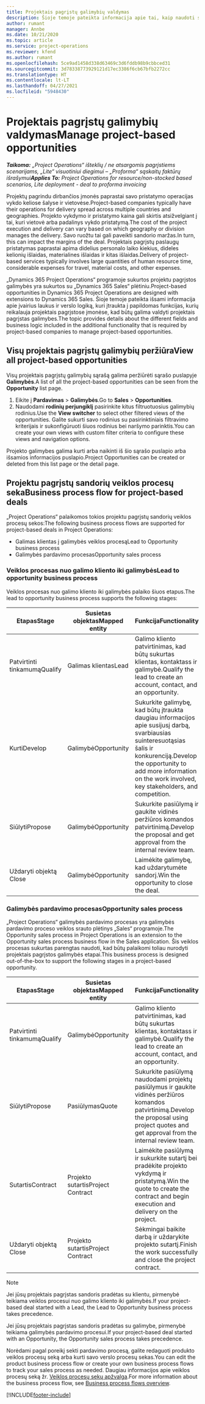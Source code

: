 ```yaml
---
title: Projektais pagrįstų galimybių valdymas
description: Šioje temoje pateikta informacija apie tai, kaip naudoti su projektais susijusias galimybes.
author: rumant
manager: Annbe
ms.date: 10/21/2020
ms.topic: article
ms.service: project-operations
ms.reviewer: kfend
ms.author: rumant
ms.openlocfilehash: 5ce9ad1458d338d63469c3d6fddb98b9cbbced31
ms.sourcegitcommit: 3d78338773929121d17ec3386f6cb67bfb2272cc
ms.translationtype: HT
ms.contentlocale: lt-LT
ms.lasthandoff: 04/27/2021
ms.locfileid: "5948430"
---
```

# <a name="manage-project-based-opportunities"></a><span data-ttu-id="612dd-103">Projektais pagrįstų galimybių valdymas</span><span class="sxs-lookup"><span data-stu-id="612dd-103">Manage project-based opportunities</span></span>

<span data-ttu-id="612dd-104">_**Taikoma:** „Project Operations“ išteklių / ne atsargomis pagrįstiems scenarijams, „Lite“ visuotiniui diegimui – „Proforma“ sąskaitų faktūrų išrašymui_</span><span class="sxs-lookup"><span data-stu-id="612dd-104">_**Applies To:** Project Operations for resource/non-stocked based scenarios, Lite deployment - deal to proforma invoicing_</span></span>

<span data-ttu-id="612dd-105">Projektų pagrindu dirbančios įmonės paprastai savo pristatymo operacijas vykdo keliose šalyse ir vietovėse.</span><span class="sxs-lookup"><span data-stu-id="612dd-105">Project-based companies typically have their operations for delivery spread across multiple countries and geographies.</span></span> <span data-ttu-id="612dd-106">Projekto vykdymo ir pristatymo kaina gali skirtis atsižvelgiant į tai, kuri vietovė arba padalinys vykdo pristatymą.</span><span class="sxs-lookup"><span data-stu-id="612dd-106">The cost of the project execution and delivery can vary  based on which geography or division manages the delivery.</span></span> <span data-ttu-id="612dd-107">Savo ruožtu tai gali paveikti sandorio maržas.</span><span class="sxs-lookup"><span data-stu-id="612dd-107">In turn, this can impact the margins of the deal.</span></span> <span data-ttu-id="612dd-108">Projektais pagrįstų paslaugų pristatymas paprastai apima didelius personalo laiko kiekius, dideles kelionių išlaidas, materialines išlaidas ir kitas išlaidas.</span><span class="sxs-lookup"><span data-stu-id="612dd-108">Delivery of project-based services typically involves large quantities of human resource time, considerable expenses for travel, material costs, and other expenses.</span></span>

<span data-ttu-id="612dd-109">„Dynamics 365 Project Operations“ programoje sukurtos projektu pagrįstos galimybės yra sukurtos su „Dynamics 365 Sales“ plėtiniu.</span><span class="sxs-lookup"><span data-stu-id="612dd-109">Project-based opportunities in Dynamics 365 Project Operations are designed with extensions to Dynamics 365 Sales.</span></span> <span data-ttu-id="612dd-110">Šioje temoje pateikta išsami informacija apie įvairius laukus ir verslo logiką, kuri įtraukta į papildomas funkcijas, kurių reikalauja projektais pagrįstose įmonėse, kad būtų galima valdyti projektais pagrįstas galimybes.</span><span class="sxs-lookup"><span data-stu-id="612dd-110">The topic provides details about the different fields and business logic included in the additional functionality that is required by project-based companies to manage project-based opportunities.</span></span>

## <a name="view-all-project-based-opportunities"></a><span data-ttu-id="612dd-111">Visų projektais pagrįstų galimybių peržiūra</span><span class="sxs-lookup"><span data-stu-id="612dd-111">View all project-based opportunities</span></span>

<span data-ttu-id="612dd-112">Visų projektais pagrįstų galimybių sąrašą galima peržiūrėti sąrašo puslapyje **Galimybės**.</span><span class="sxs-lookup"><span data-stu-id="612dd-112">A list of all the project-based opportunities can be seen from the **Opportunity** list page.</span></span> 

1. <span data-ttu-id="612dd-113">Eikite į **Pardavimas** > **Galimybės**.</span><span class="sxs-lookup"><span data-stu-id="612dd-113">Go to **Sales** > **Opportunities**.</span></span>
2. <span data-ttu-id="612dd-114">Naudodami **rodinių perjungiklį** pasirinkite kitus filtruotuosius galimybių rodinius.</span><span class="sxs-lookup"><span data-stu-id="612dd-114">Use the **View switcher** to select other filtered views of the opportunities.</span></span> <span data-ttu-id="612dd-115">Galite sukurti savo rodinius su pasirinktiniais filtravimo kriterijais ir sukonfigūruoti šiuos rodinius bei naršymo parinktis.</span><span class="sxs-lookup"><span data-stu-id="612dd-115">You can create your own views with custom filter criteria to configure these views and navigation options.</span></span>

<span data-ttu-id="612dd-116">Projekto galimybes galima kurti arba naikinti iš šio sąrašo puslapio arba išsamios informacijos puslapio.</span><span class="sxs-lookup"><span data-stu-id="612dd-116">Project Opportunities can be created or deleted from this list page or the detail page.</span></span>

## <a name="business-process-flow-for-project-based-deals"></a><span data-ttu-id="612dd-117">Projektu pagrįstų sandorių veiklos procesų seka</span><span class="sxs-lookup"><span data-stu-id="612dd-117">Business process flow for project-based deals</span></span>

<span data-ttu-id="612dd-118">„Project Operations“ palaikomos tokios projektu pagrįstų sandorių veiklos procesų sekos:</span><span class="sxs-lookup"><span data-stu-id="612dd-118">The following business process flows are supported for project-based deals in Project Operations:</span></span>

- <span data-ttu-id="612dd-119">Galimas klientas į galimybės veiklos procesą</span><span class="sxs-lookup"><span data-stu-id="612dd-119">Lead to Opportunity business process</span></span>
- <span data-ttu-id="612dd-120">Galimybės pardavimo procesas</span><span class="sxs-lookup"><span data-stu-id="612dd-120">Opportunity sales process</span></span>

### <a name="lead-to-opportunity-business-process"></a><span data-ttu-id="612dd-121">Veiklos procesas nuo galimo kliento iki galimybės</span><span class="sxs-lookup"><span data-stu-id="612dd-121">Lead to opportunity business process</span></span> 
<span data-ttu-id="612dd-122">Veiklos procesas nuo galimo kliento iki galimybės palaiko šiuos etapus.</span><span class="sxs-lookup"><span data-stu-id="612dd-122">The lead to opportunity business process supports the following stages:</span></span>

| <span data-ttu-id="612dd-123">Etapas</span><span class="sxs-lookup"><span data-stu-id="612dd-123">Stage</span></span> | <span data-ttu-id="612dd-124">Susietas objektas</span><span class="sxs-lookup"><span data-stu-id="612dd-124">Mapped entity</span></span> | <span data-ttu-id="612dd-125">Funkcija</span><span class="sxs-lookup"><span data-stu-id="612dd-125">Functionality</span></span> |
| --- | --- | --- |
| <span data-ttu-id="612dd-126">Patvirtinti tinkamumą</span><span class="sxs-lookup"><span data-stu-id="612dd-126">Qualify</span></span> | <span data-ttu-id="612dd-127">Galimas klientas</span><span class="sxs-lookup"><span data-stu-id="612dd-127">Lead</span></span> | <span data-ttu-id="612dd-128">Galimo kliento patvirtinimas, kad būtų sukurtas klientas, kontaktass ir galimybė.</span><span class="sxs-lookup"><span data-stu-id="612dd-128">Qualify the lead to create an account, contact, and an opportunity.</span></span> |
| <span data-ttu-id="612dd-129">Kurti</span><span class="sxs-lookup"><span data-stu-id="612dd-129">Develop</span></span> | <span data-ttu-id="612dd-130">Galimybė</span><span class="sxs-lookup"><span data-stu-id="612dd-130">Opportunity</span></span> | <span data-ttu-id="612dd-131">Sukurkite galimybę, kad būtų įtraukta daugiau informacijos apie susijusį darbą, svarbiausias suinteresuotąsias šalis ir konkurenciją.</span><span class="sxs-lookup"><span data-stu-id="612dd-131">Develop the opportunity to add more information on the work involved, key stakeholders, and competition.</span></span> |
| <span data-ttu-id="612dd-132">Siūlyti</span><span class="sxs-lookup"><span data-stu-id="612dd-132">Propose</span></span> | <span data-ttu-id="612dd-133">Galimybė</span><span class="sxs-lookup"><span data-stu-id="612dd-133">Opportunity</span></span> | <span data-ttu-id="612dd-134">Sukurkite pasiūlymą ir gaukite vidinės peržiūros komandos patvirtinimą.</span><span class="sxs-lookup"><span data-stu-id="612dd-134">Develop the proposal and get approval from the internal review team.</span></span> |
| <span data-ttu-id="612dd-135">Uždaryti objektą </span><span class="sxs-lookup"><span data-stu-id="612dd-135">Close</span></span> | <span data-ttu-id="612dd-136">Galimybė</span><span class="sxs-lookup"><span data-stu-id="612dd-136">Opportunity</span></span> | <span data-ttu-id="612dd-137">Laimėkite galimybę, kad uždarytumėte sandorį.</span><span class="sxs-lookup"><span data-stu-id="612dd-137">Win the opportunity to close the deal.</span></span> |

### <a name="opportunity-sales-process"></a><span data-ttu-id="612dd-138">Galimybės pardavimo procesas</span><span class="sxs-lookup"><span data-stu-id="612dd-138">Opportunity sales process</span></span>
<span data-ttu-id="612dd-139">„Project Operations“ galimybės pardavimo procesas yra galimybės pardavimo proceso veiklos srauto plėtinys „Sales“ programoje.</span><span class="sxs-lookup"><span data-stu-id="612dd-139">The Opportunity sales process in Project Operations is an extension to the Opportunity sales process business flow in the Sales application.</span></span> <span data-ttu-id="612dd-140">Šis veiklos procesas sukurtas parengtas naudoti, kad būtų palaikomi toliau nurodyti projektais pagrįstos galimybės etapai.</span><span class="sxs-lookup"><span data-stu-id="612dd-140">This business process is designed out-of-the-box to support the following stages in a project-based opportunity.</span></span>

| <span data-ttu-id="612dd-141">Etapas</span><span class="sxs-lookup"><span data-stu-id="612dd-141">Stage</span></span> | <span data-ttu-id="612dd-142">Susietas objektas</span><span class="sxs-lookup"><span data-stu-id="612dd-142">Mapped entity</span></span> | <span data-ttu-id="612dd-143">Funkcija</span><span class="sxs-lookup"><span data-stu-id="612dd-143">Functionality</span></span> |
| --- | --- | --- |
| <span data-ttu-id="612dd-144">Patvirtinti tinkamumą</span><span class="sxs-lookup"><span data-stu-id="612dd-144">Qualify</span></span> | <span data-ttu-id="612dd-145">Galimybė</span><span class="sxs-lookup"><span data-stu-id="612dd-145">Opportunity</span></span> | <span data-ttu-id="612dd-146">Galimo kliento patvirtinimas, kad būtų sukurtas klientas, kontaktass ir galimybė.</span><span class="sxs-lookup"><span data-stu-id="612dd-146">Qualify the lead to create an account, contact, and an opportunity.</span></span> |
| <span data-ttu-id="612dd-147">Siūlyti</span><span class="sxs-lookup"><span data-stu-id="612dd-147">Propose</span></span> | <span data-ttu-id="612dd-148">Pasiūlymas</span><span class="sxs-lookup"><span data-stu-id="612dd-148">Quote</span></span> | <span data-ttu-id="612dd-149">Sukurkite pasiūlymą naudodami projektų pasiūlymus ir gaukite vidinės peržiūros komandos patvirtinimą.</span><span class="sxs-lookup"><span data-stu-id="612dd-149">Develop the proposal using project quotes and get approval from the internal review team.</span></span> |
| <span data-ttu-id="612dd-150">Sutartis</span><span class="sxs-lookup"><span data-stu-id="612dd-150">Contract</span></span> | <span data-ttu-id="612dd-151">Projekto sutartis</span><span class="sxs-lookup"><span data-stu-id="612dd-151">Project Contract</span></span> | <span data-ttu-id="612dd-152">Laimėkite pasiūlymą ir sukurkite sutartį bei pradėkite projekto vykdymą ir pristatymą.</span><span class="sxs-lookup"><span data-stu-id="612dd-152">Win the quote to create the contract and begin execution and delivery on the project.</span></span> |
| <span data-ttu-id="612dd-153">Uždaryti objektą </span><span class="sxs-lookup"><span data-stu-id="612dd-153">Close</span></span> | <span data-ttu-id="612dd-154">Projekto sutartis</span><span class="sxs-lookup"><span data-stu-id="612dd-154">Project Contract</span></span> | <span data-ttu-id="612dd-155">Sėkmingai baikite darbą ir uždarykite projekto sutartį.</span><span class="sxs-lookup"><span data-stu-id="612dd-155">Finish the work successfully and close the project contract.</span></span> |

> [!NOTE]
> <span data-ttu-id="612dd-156">Jei jūsų projektais pagrįstas sandoris pradėtas su klientu, pirmenybė teikiama veiklos procesui nuo galimo kliento iki galimybės.</span><span class="sxs-lookup"><span data-stu-id="612dd-156">If your project-based deal started with a Lead, the Lead to Opportunity business process takes precedence.</span></span>
>
> <span data-ttu-id="612dd-157">Jei jūsų projektais pagrįstas sandoris pradėtas su galimybe, pirmenybė teikiama galimybės pardavimo procesui.</span><span class="sxs-lookup"><span data-stu-id="612dd-157">If your project-based deal started with an Opportunity, the Opportunity sales process takes precedence.</span></span>

<span data-ttu-id="612dd-158">Norėdami pagal poreikį sekti pardavimo procesą, galite redaguoti produkto veiklos procesų seką arba kurti savo verslo procesų sekas.</span><span class="sxs-lookup"><span data-stu-id="612dd-158">You can edit the product business process flow or create your own business process flows to track your sales process as needed.</span></span> <span data-ttu-id="612dd-159">Daugiau informacijos apie veiklos procesų seką žr. [Veiklos procesų sekų apžvalga](/dynamics365/customerengagement/on-premises/customize/business-process-flows-overview).</span><span class="sxs-lookup"><span data-stu-id="612dd-159">For more information about the business process flow, see [Business process flows overview](/dynamics365/customerengagement/on-premises/customize/business-process-flows-overview).</span></span>


[!INCLUDE[footer-include](../includes/footer-banner.md)]